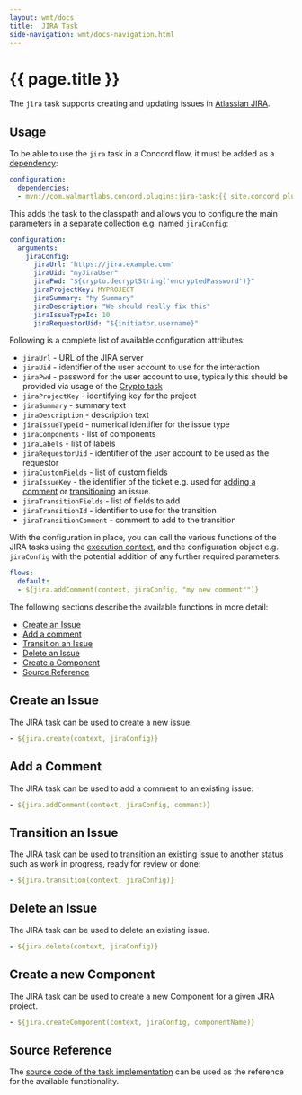 ```yaml
---
layout: wmt/docs
title:  JIRA Task
side-navigation: wmt/docs-navigation.html
---
```


# {{ page.title }}

The `jira` task supports creating and updating issues in
[Atlassian JIRA](https://www.atlassian.com/software/jira).

## Usage

To be able to use the `jira` task in a Concord flow, it must be added as a
[dependency](../getting-started/concord-dsl.html#dependencies):

```yaml
configuration:
  dependencies:
  - mvn://com.walmartlabs.concord.plugins:jira-task:{{ site.concord_plugins_version }}
```

This adds the task to the classpath and allows you to configure the main
parameters in a separate collection e.g. named `jiraConfig`:

```yaml
configuration:
  arguments:
    jiraConfig:
      jiraUrl: "https://jira.example.com"
      jiraUid: "myJiraUser"
      jiraPwd: "${crypto.decryptString('encryptedPassword')}"
      jiraProjectKey: MYPROJECT 
      jiraSummary: "My Summary"
      jiraDescription: "We should really fix this"
      jiraIssueTypeId: 10
      jiraRequestorUid: "${initiator.username}"
```

Following is a complete list of available configuration attributes:

- `jiraUrl` -  URL of the JIRA server
- `jiraUid` -  identifier of the user account to use for the interaction
- `jiraPwd` -  password for the user account to use, typically this should be
provided via usage of the [Crypto task](./crypto.html)
- `jiraProjectKey` - identifying key for the project
- `jiraSummary` - summary text
- `jiraDescription` - description text
- `jiraIssueTypeId` -  numerical identifier for the issue type
- `jiraComponents` - list of components 
- `jiraLabels` - list of labels
- `jiraRequestorUid` - identifier of the user account to be used as the requestor
- `jiraCustomFields` - list of custom fields
- `jiraIssueKey` - the identifier of the ticket e.g. used for
[adding a comment](#add-comment) or [transitioning](#transition) an issue.
- `jiraTransitionFields` - list of fields to add
- `jiraTransitionId` - identifier to use for the transition
- `jiraTransitionComment` - comment to add to the transition


With the configuration in place, you can call the various functions of the
JIRA tasks using the
[execution context](../getting-started/processes.html#provided-variables), 
and the configuration object e.g. `jiraConfig` with the potential addition of any
further required parameters.

```yaml
flows:
  default:
  - ${jira.addComment(context, jiraConfig, "my new comment"")}
```

The following sections describe the available functions in more detail:

- [Create an Issue](#create)
- [Add a comment](#add-comment)
- [Transition an Issue](#transition)
- [Delete an Issue](#delete)
- [Create a Component](#create-component)
- [Source Reference](#source)


<a name="create"/>

## Create an Issue

The JIRA task can be used to create a new issue: 

```yaml
- ${jira.create(context, jiraConfig)}
```

<a name="add-comment"/>

## Add a Comment

The JIRA task can be used to add a comment to an existing issue:

```yaml
- ${jira.addComment(context, jiraConfig, comment)}
```

<a name="transition"/>

## Transition an Issue

The JIRA task can be used to transition an existing issue to another status such
as work in progress, ready for review or done:

```yaml
- ${jira.transition(context, jiraConfig)}
```


<a name="delete"/>

## Delete an Issue

The JIRA task can be used to delete an existing issue.

```yaml
- ${jira.delete(context, jiraConfig)}
```

<a name="create-component"/>

## Create a new Component

The JIRA task can be used to create a new Component for a given JIRA project.

```yaml
- ${jira.createComponent(context, jiraConfig, componentName)}
```

<a name="source"/>

## Source Reference

The
[source code of the task implementation]({{site.concord_plugins_source}}tree/master/tasks/jira)
can be used as the reference for the available functionality.
